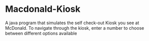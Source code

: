 # Macdonald-Kiosk
A java program that simulates the self check-out Kiosk you see at McDonald.
To navigate through the kiosk, enter a number to choose between different options available
